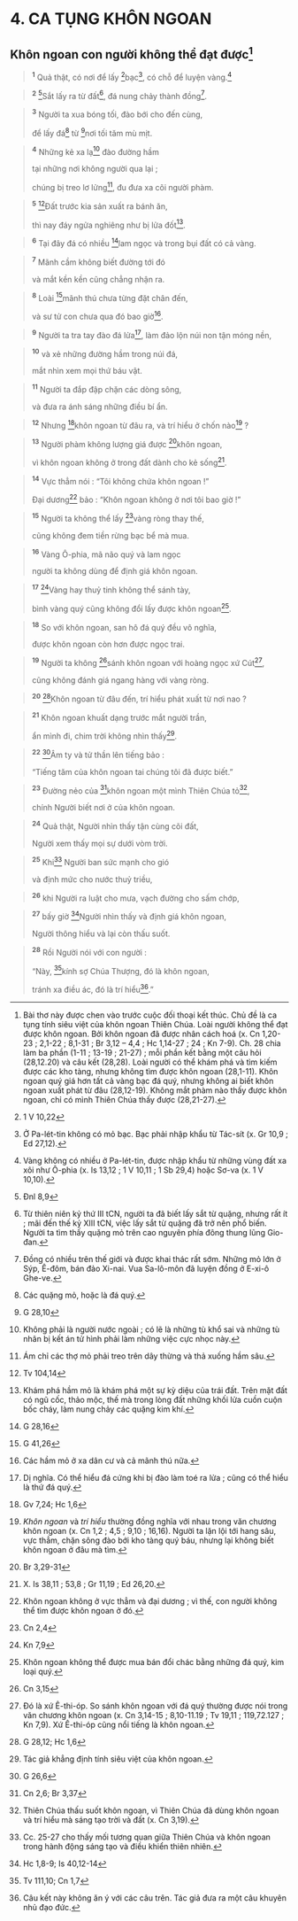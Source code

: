 # 4. CA TỤNG KHÔN NGOAN
## Khôn ngoan con người không thể đạt được[^1]

> <sup><b>1</b></sup> Quả thật, có nơi để lấy [^1*]bạc[^2], có chỗ để luyện vàng.[^3]
>


> <sup><b>2</b></sup> [^2*]Sắt lấy ra từ đất[^4], đá nung chảy thành đồng[^5].
>


> <sup><b>3</b></sup> Người ta xua bóng tối, đào bới cho đến cùng,
> 
> để lấy đá[^6] từ [^3*]nơi tối tăm mù mịt.
>


> <sup><b>4</b></sup> Những kẻ xa lạ[^7] đào đường hầm
> 
> tại những nơi không người qua lại ;
> 
> chúng bị treo lơ lửng[^8], đu đưa xa cõi người phàm.
>


> <sup><b>5</b></sup> [^4*]Đất trước kia sản xuất ra bánh ăn,
> 
> thì nay đáy ngửa nghiêng như bị lửa đốt[^9].
>


> <sup><b>6</b></sup> Tại đây đá có nhiều [^5*]lam ngọc và trong bụi đất có cả vàng.
>


> <sup><b>7</b></sup> Mãnh cầm không biết đường tới đó
> 
> và mắt kền kền cũng chẳng nhận ra.
>


> <sup><b>8</b></sup> Loài [^6*]mãnh thú chưa từng đặt chân đến,
> 
> và sư tử con chưa qua đó bao giờ[^10].
>


> <sup><b>9</b></sup> Người ta tra tay đào đá lửa[^11], làm đảo lộn núi non tận móng nền,
>


> <sup><b>10</b></sup> và xẻ những đường hầm trong núi đá,
> 
> mắt nhìn xem mọi thứ báu vật.
>


> <sup><b>11</b></sup> Người ta đắp đập chặn các dòng sông,
> 
> và đưa ra ánh sáng những điều bí ẩn.
>


> <sup><b>12</b></sup> Nhưng [^7*]khôn ngoan từ đâu ra, và trí hiểu ở chốn nào[^12] ?
>


> <sup><b>13</b></sup> Người phàm không lượng giá được [^8*]khôn ngoan,
> 
> vì khôn ngoan không ở trong đất dành cho kẻ sống[^13].
>


> <sup><b>14</b></sup> Vực thẳm nói : “Tôi không chứa khôn ngoan !”
> 
> Đại dương[^14] bảo : “Khôn ngoan không ở nơi tôi bao giờ !”
>


> <sup><b>15</b></sup> Người ta không thể lấy [^9*]vàng ròng thay thế,
> 
> cũng không đem tiền rừng bạc bể mà mua.
>


> <sup><b>16</b></sup> Vàng Ô-phia, mã não quý và lam ngọc
> 
> người ta không dùng để định giá khôn ngoan.
>


> <sup><b>17</b></sup> [^10*]Vàng hay thuỷ tinh không thể sánh tày,
> 
> bình vàng quý cũng không đổi lấy được khôn ngoan[^15].
>


> <sup><b>18</b></sup> So với khôn ngoan, san hô đá quý đều vô nghĩa,
> 
> được khôn ngoan còn hơn được ngọc trai.
>


> <sup><b>19</b></sup> Người ta không [^11*]sánh khôn ngoan với hoàng ngọc xứ Cút[^16],
> 
> cũng không đánh giá ngang hàng với vàng ròng.
>


> <sup><b>20</b></sup> [^12*]Khôn ngoan từ đâu đến, trí hiểu phát xuất từ nơi nao ?
>


> <sup><b>21</b></sup> Khôn ngoan khuất dạng trước mắt người trần,
> 
> ẩn mình đi, chim trời không nhìn thấy[^17].
>


> <sup><b>22</b></sup> [^13*]Âm ty và tử thần lên tiếng bảo :
> 
> “Tiếng tăm của khôn ngoan tai chúng tôi đã được biết.”
>


> <sup><b>23</b></sup> Đường nẻo của [^14*]khôn ngoan một mình Thiên Chúa tỏ[^18],
> 
> chính Người biết nơi ở của khôn ngoan.
>


> <sup><b>24</b></sup> Quả thật, Người nhìn thấy tận cùng cõi đất,
> 
> Người xem thấy mọi sự dưới vòm trời.
>


> <sup><b>25</b></sup> Khi[^19] Người ban sức mạnh cho gió
> 
> và định mức cho nước thuỷ triều,
>


> <sup><b>26</b></sup> khi Người ra luật cho mưa, vạch đường cho sấm chớp,
>


> <sup><b>27</b></sup> bấy giờ [^15*]Người nhìn thấy và định giá khôn ngoan,
> 
> Người thông hiểu và lại còn thấu suốt.
>


> <sup><b>28</b></sup> Rồi Người nói với con người :
> 
> “Này, [^16*]kính sợ Chúa Thượng, đó là khôn ngoan,
> 
> tránh xa điều ác, đó là trí hiểu[^20].”
>

[^1]: Bài thơ này được chen vào trước cuộc đối thoại kết thúc. Chủ đề là ca tụng tính siêu việt của khôn ngoan Thiên Chúa. Loài người không thể đạt được khôn ngoan. Bởi khôn ngoan đã được nhân cách hoá (x. Cn 1,20-23 ; 2,1-22 ; 8,1-31 ; Br 3,12 – 4,4 ; Hc 1,14-27 ; 24 ; Kn 7-9). Ch. 28 chia làm ba phần (1-11 ; 13-19 ; 21-27) ; mỗi phần kết bằng một câu hỏi (28,12.20) và câu kết (28,28). Loài người có thể khám phá và tìm kiếm được các kho tàng, nhưng không tìm được khôn ngoan (28,1-11). Khôn ngoan quý giá hơn tất cả vàng bạc đá quý, nhưng không ai biết khôn ngoan xuất phát từ đâu (28,12-19). Không mắt phàm nào thấy được khôn ngoan, chỉ có mình Thiên Chúa thấy được (28,21-27).
[^2]: Ở Pa-lét-tin không có mỏ bạc. Bạc phải nhập khẩu từ Tác-sít (x. Gr 10,9 ; Ed 27,12).
[^3]: Vàng không có nhiều ở Pa-lét-tin, được nhập khẩu từ những vùng đất xa xôi như Ô-phia (x. Is 13,12 ; 1 V 10,11 ; 1 Sb 29,4) hoặc Sơ-va (x. 1 V 10,10).
[^4]: Từ thiên niên kỷ thứ III tCN, người ta đã biết lấy sắt từ quặng, nhưng rất ít ; mãi đến thế kỷ XIII tCN, việc lấy sắt từ quặng đã trở nên phổ biến. Người ta tìm thấy quặng mỏ trên cao nguyên phía đông thung lũng Gio-đan.
[^5]: Đồng có nhiều trên thế giới và được khai thác rất sớm. Những mỏ lớn ở Sýp, Ê-đôm, bán đảo Xi-nai. Vua Sa-lô-môn đã luyện đồng ở E-xi-ô Ghe-ve.
[^6]: Các quặng mỏ, hoặc là đá quý.
[^7]: Không phải là người nước ngoài ; có lẽ là những tù khổ sai và những tù nhân bị kết án tử hình phải làm những việc cực nhọc này.
[^8]: Ám chỉ các thợ mỏ phải treo trên dây thừng và thả xuống hầm sâu.
[^9]: Khám phá hầm mỏ là khám phá một sự kỳ diệu của trái đất. Trên mặt đất có ngũ cốc, thảo mộc, thế mà trong lòng đất những khối lửa cuồn cuộn bốc cháy, làm nung chảy các quặng kim khí.
[^10]: Các hầm mỏ ở xa dân cư và cả mãnh thú nữa.
[^11]: Dị nghĩa. Có thể hiểu đá cứng khi bị đào làm toé ra lửa ; cũng có thể hiểu là thứ đá quý.
[^12]: <i>Khôn ngoan</i> và <i>trí hiểu</i> thường đồng nghĩa với nhau trong văn chương khôn ngoan (x. Cn 1,2 ; 4,5 ; 9,10 ; 16,16). Người ta lặn lội tới hang sâu, vực thẳm, chặn sông đào bới kho tàng quý báu, nhưng lại không biết khôn ngoan ở đâu mà tìm.
[^13]: X. Is 38,11 ; 53,8 ; Gr 11,19 ; Ed 26,20.
[^14]: Khôn ngoan không ở vực thẳm và đại dương ; vì thế, con người không thể tìm được khôn ngoan ở đó.
[^15]: Khôn ngoan không thể được mua bán đổi chác bằng những đá quý, kim loại quý.
[^16]: Đó là xứ Ê-thi-óp. So sánh khôn ngoan với đá quý thường được nói trong văn chương khôn ngoan (x. Cn 3,14-15 ; 8,10-11.19 ; Tv 19,11 ; 119,72.127 ; Kn 7,9). Xứ Ê-thi-óp cũng nổi tiếng là khôn ngoan.
[^17]: Tác giả khẳng định tính siêu việt của khôn ngoan.
[^18]: Thiên Chúa thấu suốt khôn ngoan, vì Thiên Chúa đã dùng khôn ngoan và trí hiểu mà sáng tạo trời và đất (x. Cn 3,19).
[^19]: Cc. 25-27 cho thấy mối tương quan giữa Thiên Chúa và khôn ngoan trong hành động sáng tạo và điều khiển thiên nhiên.
[^20]: Câu kết này không ăn ý với các câu trên. Tác giả đưa ra một câu khuyên nhủ đạo đức.
[^1*]: 1 V 10,22
[^2*]: Đnl 8,9
[^3*]: G 28,10
[^4*]: Tv 104,14
[^5*]: G 28,16
[^6*]: G 41,26
[^7*]: Gv 7,24; Hc 1,6
[^8*]: Br 3,29-31
[^9*]: Cn 2,4
[^10*]: Kn 7,9
[^11*]: Cn 3,15
[^12*]: G 28,12; Hc 1,6
[^13*]: G 26,6
[^14*]: Cn 2,6; Br 3,37
[^15*]: Hc 1,8-9; Is 40,12-14
[^16*]: Tv 111,10; Cn 1,7
